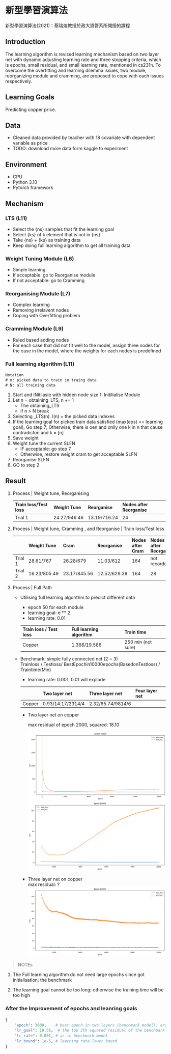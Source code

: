 # 新型學習演算法
新型學習演算法(2021)：蔡瑞煌教授於政大資管系所開授的課程

## Introduction
The learning algorithm is revised learning mechanism based on two layer net with dynamic adjusting learning rate and three stopping criteria, which is epochs, small residual, and small learning rate, mentioned in cs231n. To overcome the overfitting and learning dilemma issues, two module, reorganizing module and cramming, are proposed to cope with each issues respectively.

## Learning Goals
Predicting copper price.

## Data
- Cleaned data provided by teacher with 18 covariate with dependent variable as price
- TODO: download more data form kaggle to experiment

## Environment
- CPU
- Python 3.10
- Pytorch framework


## Mechanism

### LTS (L11)
- Select the {ns} samples that fit the learning goal 
- Select {ks} of k element that is not in {ns}
- Take {ns} + {ks} as training data
- Keep doing full learning algorithm to get all training data

### Weight Tuning Module (L6)
- Simple learning
- If acceptable: go to Reorganise module
- If not acceptable: go to Cramming

### Reorganising Module (L7)
- Complex learning
- Removing irrelavent nodes
- Coping with Overfitting problem

### Cramming Module (L9)
- Ruled based adding nodes
- For each case that did not fit well to the model, assign three nodes for the case in the model, where the weights for each nodes is predefined

### Full learning algorithm (L11)
```
Notation
# n: picked data to train in traing data
# N: all training data
```
1. Start and INitilasie with hidden node size 1: Initilialise Module
2. Let n = obtaining_LTS, n += 1 
    - The obtaining_LTS
    - if n > N break 
3. Selecting _LTS(n). I(n) = the picked data indexes
4. If the learning goal for picked train data satisfied (max(eps) <= learning goal), Go step 7; Otherwise, there is oen and onlly one k in n that cause contradicton and k = [n]    
5. Save weight
6. Weight tune the current SLFN
    - IF acceptable: go step 7
    - Otherwise, restore weight cram to get acceptable SLFN
7. Reorganise SLFN
8. GO to step 2


## Result

1. Process | Weight tune, Reorganising

    | Train loss/Test loss| Weight Tune | Reorganise | Nodes after Reorganise |
    | ---------------| -------------- | ----------------| --------------|
    | Trial 1 | 24.27/946.46 | 13.19/716.24 | 24 |


2. Process | Weight tune, Cramming , and Reorganise | Train loss/Test loss 

    |         | Weight Tune  | Cram          | Reorganise   | Nodes after Cram | Nodes after Reorganise | 
    | ------- | ------------ | ------------- | ------------ | ---------------- | ---------------------- |
    | Trial 1 | 28.61/767    | 26.28/679     | 11.03/612    | 164              |  not recorded          |
    | Trial 2 | 16.23/805.49 | 23.17/845.56  | 12.52/629.38 | 164              |    28                  |

3. Process | Full Path
    - Utilising full learning algorithm to predict different data 
        - epoch 50 for each module
        - learning goal: e ** 2
        - learning rate: 0.01

        |Train loss / Test loss| Full learning algorithm | Train time            |
        | -------------------- | ----------------------- | --------------------- |
        | Copper               |        1.366/19.586     |   250 min (not sure)  |
    
    - Benchmark: simple fully connected net (2 ~ 3)\
        Trainloss / Testloss/ BestEpochin10000epochs(BasedonTestloss) / Traintime(Min)
        - learning rate: 0.001, 0.01 will explode

        |          | Two layer net      | Three layer net        | Four layer net |
        | -------- | ------------------ | ---------------------- | -------------- |
        | Copper   | 0.93/14.17/2314/4  |  2.32/65.74/9814/6     |                |

        - Two layer net on copper

            max residual of epoch 2000, squared: 18.10

            ![Alt text](image-3.png)
            ![Alt text](image-4.png)
        
        - Three layer net on copper\
            max residual: ?
            ![Alt text](image-5.png)

> NOTEs
1. The Full learning algorithm do not need large epochs since got initialisation; the benchmark


3. The learning goal cannot be too long; otherwise the training time will be too high

### After the Improvement of epochs and leanring goals

```python
{
    "epoch": 3000,    # best epoch in two layers (benchmark model): around 2500
    "lr_goal": 10.56,  # the top 3th squared residual of the benchmark two layer net.
    "lr_rate": 0.001, # as in benchmark model
    "lr_bound": 1e-5, # learning rate lower bound
}
```


